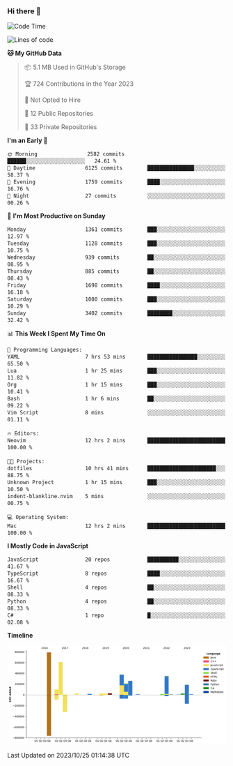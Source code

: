 ### Hi there 👋

<!--
**Clumsy-Coder/Clumsy-Coder** is a ✨ _special_ ✨ repository because its `README.md` (this file) appears on your GitHub profile.

Here are some ideas to get you started:

- 🔭 I’m currently working on ...
- 🌱 I’m currently learning ...
- 👯 I’m looking to collaborate on ...
- 🤔 I’m looking for help with ...
- 💬 Ask me about ...
- 📫 How to reach me: ...
- 😄 Pronouns: ...
- ⚡ Fun fact: ...
-->

<!-- anmol098/waka-readme-stats -->
<!--START_SECTION:waka-->
![Code Time](http://img.shields.io/badge/Code%20Time-423%20hrs%2044%20mins-blue)

![Lines of code](https://img.shields.io/badge/From%20Hello%20World%20I%27ve%20Written-3.0%20million%20lines%20of%20code-blue)

**🐱 My GitHub Data** 

> 📦 5.1 MB Used in GitHub's Storage 
 > 
> 🏆 724 Contributions in the Year 2023
 > 
> 🚫 Not Opted to Hire
 > 
> 📜 12 Public Repositories 
 > 
> 🔑 33 Private Repositories 
 > 
**I'm an Early 🐤** 

```text
🌞 Morning                2582 commits        ██████░░░░░░░░░░░░░░░░░░░   24.61 % 
🌆 Daytime                6125 commits        ███████████████░░░░░░░░░░   58.37 % 
🌃 Evening                1759 commits        ████░░░░░░░░░░░░░░░░░░░░░   16.76 % 
🌙 Night                  27 commits          ░░░░░░░░░░░░░░░░░░░░░░░░░   00.26 % 
```
📅 **I'm Most Productive on Sunday** 

```text
Monday                   1361 commits        ███░░░░░░░░░░░░░░░░░░░░░░   12.97 % 
Tuesday                  1128 commits        ███░░░░░░░░░░░░░░░░░░░░░░   10.75 % 
Wednesday                939 commits         ██░░░░░░░░░░░░░░░░░░░░░░░   08.95 % 
Thursday                 885 commits         ██░░░░░░░░░░░░░░░░░░░░░░░   08.43 % 
Friday                   1698 commits        ████░░░░░░░░░░░░░░░░░░░░░   16.18 % 
Saturday                 1080 commits        ███░░░░░░░░░░░░░░░░░░░░░░   10.29 % 
Sunday                   3402 commits        ████████░░░░░░░░░░░░░░░░░   32.42 % 
```


📊 **This Week I Spent My Time On** 

```text
💬 Programming Languages: 
YAML                     7 hrs 53 mins       ████████████████░░░░░░░░░   65.50 % 
Lua                      1 hr 25 mins        ███░░░░░░░░░░░░░░░░░░░░░░   11.82 % 
Org                      1 hr 15 mins        ███░░░░░░░░░░░░░░░░░░░░░░   10.41 % 
Bash                     1 hr 6 mins         ██░░░░░░░░░░░░░░░░░░░░░░░   09.22 % 
Vim Script               8 mins              ░░░░░░░░░░░░░░░░░░░░░░░░░   01.11 % 

🔥 Editors: 
Neovim                   12 hrs 2 mins       █████████████████████████   100.00 % 

🐱‍💻 Projects: 
dotfiles                 10 hrs 41 mins      ██████████████████████░░░   88.75 % 
Unknown Project          1 hr 15 mins        ███░░░░░░░░░░░░░░░░░░░░░░   10.50 % 
indent-blankline.nvim    5 mins              ░░░░░░░░░░░░░░░░░░░░░░░░░   00.75 % 

💻 Operating System: 
Mac                      12 hrs 2 mins       █████████████████████████   100.00 % 
```

**I Mostly Code in JavaScript** 

```text
JavaScript               20 repos            ██████████░░░░░░░░░░░░░░░   41.67 % 
TypeScript               8 repos             ████░░░░░░░░░░░░░░░░░░░░░   16.67 % 
Shell                    4 repos             ██░░░░░░░░░░░░░░░░░░░░░░░   08.33 % 
Python                   4 repos             ██░░░░░░░░░░░░░░░░░░░░░░░   08.33 % 
C#                       1 repo              █░░░░░░░░░░░░░░░░░░░░░░░░   02.08 % 
```



**Timeline**

![Lines of Code chart](https://raw.githubusercontent.com/Clumsy-Coder/Clumsy-Coder/main/assets/bar_graph.png)


 Last Updated on 2023/10/25 01:14:38 UTC
<!--END_SECTION:waka-->
